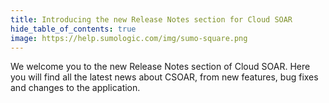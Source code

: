 ```yaml
---
title: Introducing the new Release Notes section for Cloud SOAR
hide_table_of_contents: true
image: https://help.sumologic.com/img/sumo-square.png
---
```


We welcome you to the new Release Notes section of Cloud SOAR. Here you will find all the latest news about CSOAR, from new features, bug fixes and changes to the application.